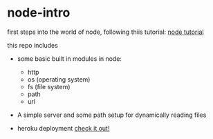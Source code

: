 # node-intro
first steps into the world of node, following  thiis tutorial: [node tutorial](https://www.youtube.com/watch?v=fBNz5xF-Kx4)

this repo includes

  - some basic built in modules in node:
      - http
      - os (operating system)
      - fs (file system)
      - path
      - url
      
 - A simple server and some path setup for dynamically reading files
 - heroku deployment [check it out!](https://node-first-steps.herokuapp.com/)
      
